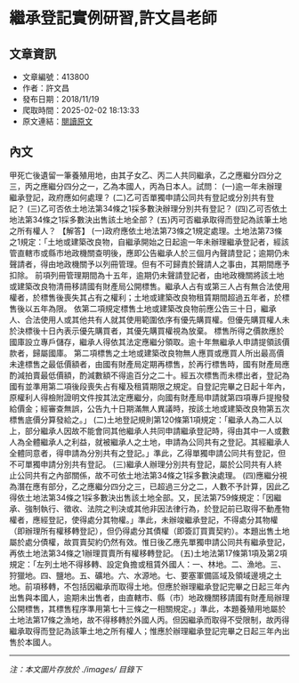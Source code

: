 # 繼承登記實例研習,許文昌老師

## 文章資訊
- 文章編號：413800
- 作者：許文昌
- 發布日期：2018/11/19
- 爬取時間：2025-02-02 18:13:33
- 原文連結：[閱讀原文](https://real-estate.get.com.tw/Columns/detail.aspx?no=413800)

## 內文
甲死亡後遺留一筆養殖用地，由其子女乙、丙二人共同繼承，乙之應繼分四分之三，丙之應繼分四分之一，乙為本國人，丙為日本人。試問：
(一)逾一年未辦理繼承登記，政府應如何處理？
(二)乙可否單獨申請公同共有登記或分別共有登記？
(三)乙可否依土地法第34條之1採多數決辦理分別共有登記？
(四)乙可否依土地法第34條之1採多數決出售該土地全部？
(五)丙可否繼承取得而登記為該筆土地之所有權人？
【解答】
(一)政府應依土地法第73條之1規定處理。土地法第73條之1規定：「土地或建築改良物，自繼承開始之日起逾一年未辦理繼承登記者，經該管直轄市或縣市地政機關查明後，應即公告繼承人於三個月內聲請登記；逾期仍未聲請者，得由地政機關予以列冊管理。但有不可歸責於聲請人之事由，其期間應予扣除。
前項列冊管理期間為十五年，逾期仍未聲請登記者，由地政機關將該土地或建築改良物清冊移請國有財產局公開標售。繼承人占有或第三人占有無合法使用權者，於標售後喪失其占有之權利；土地或建築改良物租賃期間超過五年者，於標售後以五年為限。
依第二項規定標售土地或建築改良物前應公告三十日，繼承人、合法使用人或其他共有人就其使用範圍依序有優先購買權。但優先購買權人未於決標後十日內表示優先購買者，其優先購買權視為放棄。
標售所得之價款應於國庫設立專戶儲存，繼承人得依其法定應繼分領取。逾十年無繼承人申請提領該價款者，歸屬國庫。
第二項標售之土地或建築改良物無人應買或應買人所出最高價未達標售之最低價額者，由國有財產局定期再標售，於再行標售時，國有財產局應酌減拍賣最低價額，酌減數額不得逾百分之二十。經五次標售而未標出者，登記為國有並準用第二項後段喪失占有權及租賃期限之規定。自登記完畢之日起十年內，原權利人得檢附證明文件按其法定應繼分，向國有財產局申請就第四項專戶提撥發給價金；經審查無誤，公告九十日期滿無人異議時，按該土地或建築改良物第五次標售底價分算發給之。」
(二)土地登記規則第120條第1項規定：「繼承人為二人以上，部分繼承人因故不能會同其他繼承人共同申請繼承登記時，得由其中一人或數人為全體繼承人之利益，就被繼承人之土地，申請為公同共有之登記。其經繼承人全體同意者，得申請為分別共有之登記。」準此，乙得單獨申請公同共有登記，但不可單獨申請分別共有登記。
(三)繼承人辦理分別共有登記，屬於公同共有人終止公同共有之內部關係，故不可依土地法第34條之1採多數決處理。
(四)應繼分視為潛在應有部分，乙之應繼分四分之三，已超過三分之二，人數不予計算，因此乙得依土地法第34條之1採多數決出售該土地全部。又，民法第759條規定：「因繼承、強制執行、徵收、法院之判決或其他非因法律行為，於登記前已取得不動產物權者，應經登記，使得處分其物權。」準此，未辦竣繼承登記，不得處分其物權（即辦理所有權移轉登記），但仍得處分其債權（即簽訂買賣契約）。本題出售土地屬於處分債權，故買賣契約仍然有效。惟日後乙應先單獨申請公同共有繼承登記，再依土地法第34條之1辦理買賣所有權移轉登記。
(五)土地法第17條第1項及第2項規定：「左列土地不得移轉、設定負擔或租賃外國人：一、林地。二、漁地。三、狩獵地。四、鹽地。五、礦地。六、水源地。七、要塞軍備區域及領域邊境之土地。前項移轉，不包括因繼承而取得土地。但應於辦理繼承登記完畢之日起三年內出售與本國人，逾期未出售者，由直轄市、縣（市）地政機關移請國有財產局辦理公開標售，其標售程序準用第七十三條之一相關規定。」準此，本題養殖用地屬於土地法第17條之漁地，故不得移轉於外國人丙。但因繼承而取得不受限制，故丙得繼承取得而登記為該筆土地之所有權人；惟應於辦理繼承登記完畢之日起三年內出售於本國人。

---
*注：本文圖片存放於 ./images/ 目錄下*
